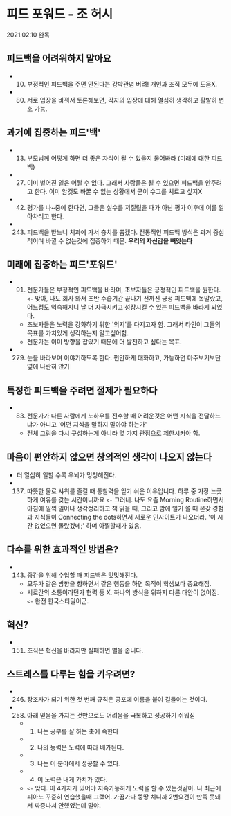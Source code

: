 # 피드 포워드 - 조 허시

2021.02.10 완독

## 피드백을 어려워하지 말아요

- 10. 부정적인 피드백을 주면 안된다는 강박관념 버려! 개인과 조직 모두에 도움X.
- 80. 서로 입장을 바꿔서 토론해보면, 각자의 입장에 대해 열심히 생각하고 활발히 변호 가능.

## 과거에 집중하는 피드'백'

- 13. 부모님께 어떻게 하면 더 좋은 자식이 될 수 있을지 물어봐라 (미래에 대한 피드백)
- 27. 이미 벌어진 일은 어쩔 수 없다. 그래서 사람들은 될 수 있으면 피드백을 안주려고 한다. 이미 암것도 바꿀 수 없는 상황에서 굳이 수고를 치르고 싶지X
- 42. 평가를 나~중에 한다면, 그들은 실수를 저질렀을 때가 아닌 평가 이후에 이를 알아차리고 한다.
- 243. 피드백을 받느니 치과에 가서 충치를 뽑겠다. 전통적인 피드백 방식은 과거 중심적이며 바뀔 수 없는것에 집중하기 때문. **우리의 자신감을 빼앗는다**

## 미래에 집중하는 피드'포워드'

- 91. 전문가들은 부정적인 피드백을 바라며, 초보자들은 긍정적인 피드백을 원한다. `<-` 맞아, 나도 회사 와서 초반 수습기간 끝나기 전까진 긍정 피드백에 목말랐고, 어느정도 익숙해지니 날 더 자극시키고 성장시킬 수 있는 피드백을 바라게 되었다.
  - 초보자들은 노력을 강화하기 위한 '의지'를 다지고자 함. 그래서 타인이 그들의 목표를 가치있게 생각하는지 알고싶어함.
  - 전문가는 이미 방향을 잡았기 때문에 더 발전하고 싶다는 목표.
- 279. 눈을 바라보며 이야기하도록 한다. 편안하게 대화하고, 가능하면 마주보기보단 옆에 나란히 앉기

## 특정한 피드백을 주려면 절제가 필요하다

- 83. 전문가가 다른 사람에게 노하우를 전수할 때 어려운것은 어떤 지식을 전달하느냐가 아니고 '어떤 지식을 말하지 말아야 하는가'
  - 전체 그림을 다시 구성하는게 아니라 몇 가지 관점으로 제한시켜야 함.

## 마음이 편안하지 않으면 창의적인 생각이 나오지 않는다

- 더 열심히 일할 수록 우뇌가 멍청해진다.
- 137. 따뜻한 물로 샤워를 즐길 때 통찰력을 얻기 쉬운 이유입니다. 하루 중 가장 느긋하게 여유를 갖는 시간이니까요 `<-` 그러네. 나도 요즘 Morning Routine하면서 아침에 일찍 일어나 생각정리하고 책 읽을 때, 그리고 밤에 일기 쓸 때 온갖 경험과 지식들이 Connecting the dots하면서 새로운 인사이트가 나오더라. '이 시간 없었으면 몰랐겠네;' 하며 아찔할때가 있음.

## 다수를 위한 효과적인 방법은?

- 143. 중간을 위해 수업할 때 피드백은 밋밋해진다.
  - 모두가 같은 방향을 향하면서 같은 행동을 하면 목적이 학생보다 중요해짐.
  - 서로간의 소통이라던가 협력 등 X. 하나의 방식을 위하지 다른 대안이 없어짐. `<-` 완전 한국스타일이군.

## 혁신?

- 151. 조직은 혁신을 바라지만 실패하면 벌을 줍니다.

## 스트레스를 다루는 힘을 키우려면?

- 246. 창조자가 되기 위한 첫 번째 규칙은 공포에 이름을 붙여 길들이는 것이다.
- 258. 아래 믿음을 가지는 것만으로도 어려움을 극복하고 성공하기 쉬워짐
  - 1. 나는 공부를 잘 하는 축에 속한다
  - 2. 나의 능력은 노력에 따라 배가된다.
  - 3. 나는 이 분야에서 성공할 수 있다.
  - 4. 이 노력은 내게 가치가 있다.
  - `<-` 맞다. 이 4가지가 있어야 지속가능하게 노력을 할 수 있는것같아. 나 최근에 피아노 꾸준히 연습했을때 그랬어. 가끔가다 뚱땅 치니까 2번요건이 만족 못돼서 짜증나서 안했었는데 말야.
